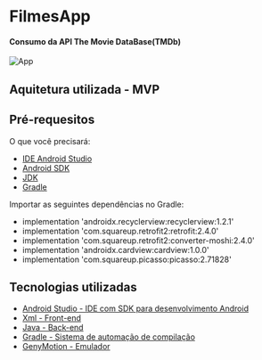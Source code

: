 # FilmesApp
#### Consumo da API The Movie DataBase(TMDb)

![App](https://github.com/leandrosax10/FilmesApp/blob/master/gifAppMovie.gif)

 ## Aquitetura utilizada - MVP
 
 ## Pré-requesitos
 O que você precisará:
 * [IDE Android Studio](#Android_Studio)
 * [Android SDK](#Android_Studio)
 * [JDK](#Android_Studio)
 * [Gradle](#Android_Studio)
 
 Importar as seguintes dependências no Gradle:
 * implementation 'androidx.recyclerview:recyclerview:1.2.1'
 * implementation 'com.squareup.retrofit2:retrofit:2.4.0'
 * implementation 'com.squareup.retrofit2:converter-moshi:2.4.0'
 * implementation 'androidx.cardview:cardview:1.0.0'
 * implementation 'com.squareup.picasso:picasso:2.71828'

## Tecnologias utilizadas

* [Android Studio - IDE com SDK para desenvolvimento Android](#Android_Studio)
* [Xml - Front-end](#Android_Studio)
* [Java - Back-end](#Java)
* [Gradle - Sistema de automação de compilação](#Android_Studio)
* [GenyMotion - Emulador](#Geny)
